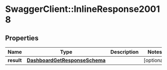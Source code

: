# SwaggerClient::InlineResponse20018

## Properties
Name | Type | Description | Notes
------------ | ------------- | ------------- | -------------
**result** | [**DashboardGetResponseSchema**](DashboardGetResponseSchema.md) |  | [optional] 

